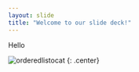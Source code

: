 ```yaml
---
layout: slide
title: "Welcome to our slide deck!"
---
```


Hello


![orderedlistocat](https://octodex.github.com/images/orderedlistocat.png)
{: .center}
